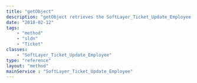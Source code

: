 ```yaml
---
title: "getObject"
description: "getObject retrieves the SoftLayer_Ticket_Update_Employee object whose ID number corresponds to the ID number of the init parameter passed to the SoftLayer_Ticket_Update_Employee service. You can only retrieve employee updates to tickets that your API account has access to. "
date: "2018-02-12"
tags:
    - "method"
    - "sldn"
    - "Ticket"
classes:
    - "SoftLayer_Ticket_Update_Employee"
type: "reference"
layout: "method"
mainService : "SoftLayer_Ticket_Update_Employee"
---
```

